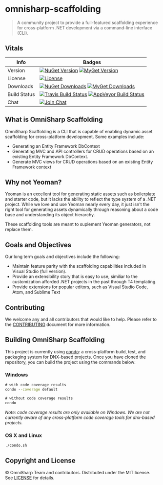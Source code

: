 ﻿# omnisharp-scaffolding

> A community project to provide a full-featured scaffolding experience for cross-platform .NET development via a command-line interface (CLI).

## Vitals

Info          | Badges
--------------|--------------
Version       | [![NuGet Version][nuget-v-image]][nuget-url] [![MyGet Version][myget-v-image]][myget-url]
License       | [![License][license-image]][license]
Downloads     | [![NuGet Downloads][nuget-d-image]][nuget-url] [![MyGet Downloads][myget-d-image]][myget-url]
Build Status  | [![Travis Build Status][travis-image]][travis-url] [![AppVeyor Build Status][appveyor-image]][appveyor-url]
Chat          | [![Join Chat][gitter-image]][gitter-url]

## What is OmniSharp Scaffolding

OmniSharp Scaffolding is a CLI that is capable of enabling dynamic asset scaffolding for cross-platform development. Some examples include:

* Generating an Entity Framework DbContext
* Generating MVC and API controllers for CRUD operations based on an existing Entity Framework DbContext.
* Generate MVC views for CRUD operations based on an existing Entity Framework context

## Why not Yeoman?

Yeoman is an excellent tool for generating static assets such as boilerplate and starter code, but it lacks the ability to reflect the type 
system of a .NET project. While we love and use Yeoman nearly every day, it just isn't the right tool for generating assets dynamically through 
reasoning about a code base and understanding its object hierarchy.

These scaffolding tools are meant to suplement Yeoman generators, not replace them.

## Goals and Objectives

Our long term goals and objectives include the following:

* Maintain feature parity with the scaffolding capabilities included in Visual Studio (full version).
* Provide an extensibility story that is easy to use, similiar to the customization afforded .NET projects in the past through T4 templating.
* Provide extensions for popular editors, such as Visual Studio Code, Atom, and Sublime Text

## Contributing

We welcome any and all contributors that would like to help. Please refer to the [CONTRIBUTING][] document for more information.

## Building OmniSharp Scaffolding

This project is currently using [condo][condo-url]: a cross-platform build, test, and packaging system for DNX-based projects. Once you have 
cloned the repository, you can build the project using the commands below:

### Windows
``` cmd
# with code coverage results
condo --coverage default

# without code coverage results
condo
```

*Note: code coverage results are only available on Windows. We are not currently aware of any cross-platform code coverage tools for dnx-based
projects.*

### OS X and Linux
``` bash
./condo.sh
```

## Copyright and License

&copy; OmniSharp Team and contributors. Distributed under the MIT license. See [LICENSE][] for details.

[license-image]: https://img.shields.io/badge/license-MIT-blue.svg
[license]: LICENSE.md
[contributing]: CONTRIBUTING.md

[travis-url]: https://travis-ci.org/OmniSharp/omnisharp-scaffolding
[travis-image]: https://img.shields.io/travis/OmniSharp/omnisharp-scaffolding.svg?label=travis

[appveyor-url]: https://ci.appveyor.com/project/pulsebridge/omnisharp-scaffolding
[appveyor-image]: https://img.shields.io/appveyor/ci/pulsebridge/omnisharp-scaffolding.svg?label=appveyor

[nuget-url]: https://www.nuget.org/packages/omnisharp.scaffolding
[nuget-v-image]: https://img.shields.io/nuget/v/omnisharp.scaffolding.svg?label=nuget
[nuget-d-image]: https://img.shields.io/nuget/dt/omnisharp.scaffolding.svg?label=nuget

[myget-url]: https://www.myget.org/feed/omnisharp/package/nuget/OmniSharp.Scaffolding
[myget-v-image]: https://img.shields.io/myget/omnisharp/vpre/OmniSharp.Scaffolding.svg?label=myget
[myget-d-image]: https://img.shields.io/myget/omnisharp/dt/OmniSharp.Scaffolding.svg?label=myget

[gitter-url]: https://gitter.im/omnisharp
[gitter-image]: https://img.shields.io/badge/⊪%20gitter-join%20chat%20→-1dce73.svg

[condo-url]: https://github.com/pulsebridge/condo